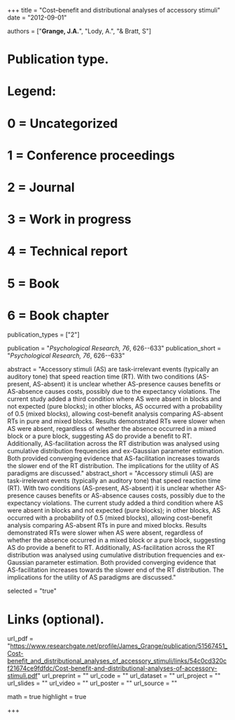 +++
title = "Cost–benefit and distributional analyses of accessory stimuli"
date = "2012-09-01"

authors = ["**Grange, J.A.**", "Lody, A.", "& Bratt, S"]

# Publication type.
# Legend:
# 0 = Uncategorized
# 1 = Conference proceedings
# 2 = Journal
# 3 = Work in progress
# 4 = Technical report
# 5 = Book
# 6 = Book chapter
publication_types = ["2"]

publication = "*Psychological Research, 76*, 626--633"
publication_short = "*Psychological Research, 76*, 626--633"

abstract = "Accessory stimuli (AS) are task-irrelevant events (typically an auditory tone) that speed reaction time (RT). With two conditions (AS-present, AS-absent) it is unclear whether AS-presence causes benefits or AS-absence causes costs, possibly due to the expectancy violations. The current study added a third condition where AS were absent in blocks and not expected (pure blocks); in other blocks, AS occurred with a probability of 0.5 (mixed blocks), allowing cost–benefit analysis comparing AS-absent RTs in pure and mixed blocks. Results demonstrated RTs were slower when AS were absent, regardless of whether the absence occurred in a mixed block or a pure block, suggesting AS do provide a benefit to RT. Additionally, AS-facilitation across the RT distribution was analysed using cumulative distribution frequencies and ex-Gaussian parameter estimation. Both provided converging evidence that AS-facilitation increases towards the slower end of the RT distribution. The implications for the utility of AS paradigms are discussed."
abstract_short = "Accessory stimuli (AS) are task-irrelevant events (typically an auditory tone) that speed reaction time (RT). With two conditions (AS-present, AS-absent) it is unclear whether AS-presence causes benefits or AS-absence causes costs, possibly due to the expectancy violations. The current study added a third condition where AS were absent in blocks and not expected (pure blocks); in other blocks, AS occurred with a probability of 0.5 (mixed blocks), allowing cost–benefit analysis comparing AS-absent RTs in pure and mixed blocks. Results demonstrated RTs were slower when AS were absent, regardless of whether the absence occurred in a mixed block or a pure block, suggesting AS do provide a benefit to RT. Additionally, AS-facilitation across the RT distribution was analysed using cumulative distribution frequencies and ex-Gaussian parameter estimation. Both provided converging evidence that AS-facilitation increases towards the slower end of the RT distribution. The implications for the utility of AS paradigms are discussed."

selected = "true"

# Links (optional).
url_pdf = "https://www.researchgate.net/profile/James_Grange/publication/51567451_Cost-benefit_and_distributional_analyses_of_accessory_stimuli/links/54c0cd320cf21674ce9fdfdc/Cost-benefit-and-distributional-analyses-of-accessory-stimuli.pdf"
url_preprint = ""
url_code = ""
url_dataset = ""
url_project = ""
url_slides = ""
url_video = ""
url_poster = ""
url_source = ""

math = true
highlight = true

+++
